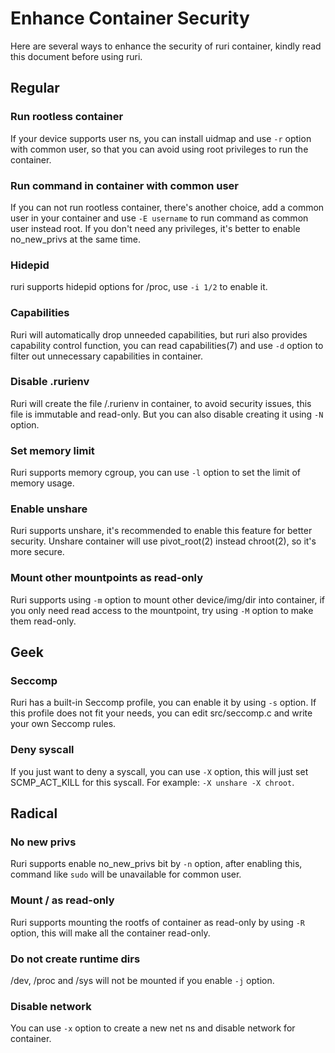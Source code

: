 # Enhance Container Security

Here are several ways to enhance the security of ruri container, kindly read this document before using ruri.

## Regular

### Run rootless container

If your device supports user ns, you can install uidmap and use `-r` option with common user, so that you can avoid using root privileges to run the container.

### Run command in container with common user

If you can not run rootless container, there's another choice, add a common user in your container and use `-E username` to run command as common user instead root.
If you don't need any privileges, it's better to enable no_new_privs at the same time.

### Hidepid

ruri supports hidepid options for /proc, use `-i 1/2` to enable it.

### Capabilities

Ruri will automatically drop unneeded capabilities, but ruri also provides capability control function, you can read capabilities(7) and use `-d` option to filter out unnecessary capabilities in container.

### Disable .rurienv

Ruri will create the file /.rurienv in container, to avoid security issues, this file is immutable and read-only.
But you can also disable creating it using `-N` option.

### Set memory limit

Ruri supports memory cgroup, you can use `-l` option to set the limit of memory usage.

### Enable unshare

Ruri supports unshare, it's recommended to enable this feature for better security.
Unshare container will use pivot_root(2) instead chroot(2), so it's more secure.

### Mount other mountpoints as read-only

Ruri supports using `-m` option to mount other device/img/dir into container, if you only need read access to the mountpoint, try using `-M` option to make them read-only.

## Geek

### Seccomp

Ruri has a built-in Seccomp profile, you can enable it by using `-s` option.
If this profile does not fit your needs, you can edit src/seccomp.c and write your own Seccomp rules.

### Deny syscall

If you just want to deny a syscall, you can use `-X` option, this will just set SCMP_ACT_KILL for this syscall.
For example: `-X unshare -X chroot`.

## Radical

### No new privs

Ruri supports enable no_new_privs bit by `-n` option, after enabling this, command like `sudo` will be unavailable for common user.

### Mount / as read-only

Ruri supports mounting the rootfs of container as read-only by using `-R` option, this will make all the container read-only.

### Do not create runtime dirs

/dev, /proc and /sys will not be mounted if you enable `-j` option.

### Disable network

You can use `-x` option to create a new net ns and disable network for container.
